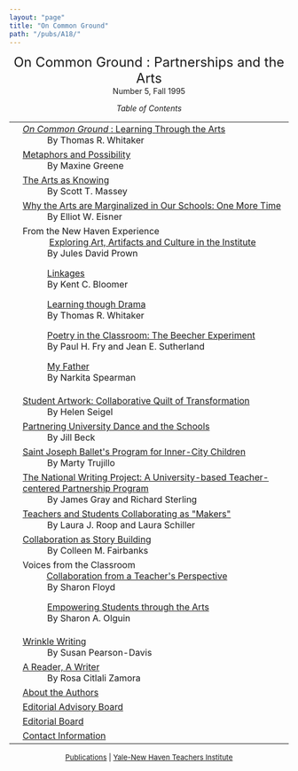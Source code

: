```yaml
---
layout: "page"
title: "On Common Ground"
path: "/pubs/A18/"
---
```

<main>
<center><font size="+2">On Common Ground : Partnerships and the Arts
</font><br/>
Number 5, Fall 1995<p>
<i>Table of Contents</i></p></center><p>
<table>
<tbody><tr valign="top"><td align="right">
</td><td><a href="/pubs/A18/whitaker5.html"><i>On Common Ground</i> : Learning Through
the Arts</a><br/>
<font color="white" style="visibility:hidden;">______</font>By Thomas R. Whitaker
</td></tr><tr valign="top"><td align="right">
</td><td><a href="/pubs/A18/greene.html">Metaphors and Possibility
</a><br/>
<font color="white" style="visibility:hidden;">______</font>By Maxine Greene
</td></tr><tr valign="top"><td align="right">
</td><td><a href="/pubs/A18/massey.html">The Arts as Knowing</a><br/>
<font color="white" style="visibility:hidden;">______</font>By Scott T. Massey
</td></tr><tr valign="top"><td align="right">
</td><td><a href="/pubs/A18/eisner.html">Why the Arts are Marginalized in Our Schools:
One More Time</a><br/>
<font color="white" style="visibility:hidden;">______</font>By Elliot W. Eisner
</td></tr><tr valign="top"><td align="right">
</td><td> From the New Haven Experience
<br/>
<font color="white" style="visibility:hidden;">______</font>
<a href="/pubs/A18/prown.html">Exploring Art, Artifacts and Culture in the
Institute
</a><br/>
<font color="white" style="visibility:hidden;">______</font>By Jules David Prown
<p>
<font color="white" style="visibility:hidden;">______</font><a href="/pubs/A18/bloomer.html">Linkages</a><br/>
<font color="white" style="visibility:hidden;">______</font>By Kent C. Bloomer
</p><p>
<font color="white" style="visibility:hidden;">______</font><a href="/pubs/A18/whitaker5-2.html">Learning though
Drama</a><br/>
<font color="white" style="visibility:hidden;">______</font>By Thomas R. Whitaker
</p><p>
<font color="white" style="visibility:hidden;">______</font><a href="/pubs/A18/fry.html">Poetry in the Classroom:
The Beecher Experiment</a><br/>
<font color="white" style="visibility:hidden;">______</font>By Paul H. Fry and Jean E. Sutherland
</p><p>
<font color="white" style="visibility:hidden;">______</font><a href="/pubs/A18/spearman.html">My Father</a><br/>
<font color="white" style="visibility:hidden;">______</font>By Narkita Spearman
</p></td></tr><tr valign="top"><td align="right">
</td><td><a href="/pubs/A18/seigel.html">Student Artwork: Collaborative Quilt of
Transformation
</a><br/>
<font color="white" style="visibility:hidden;">______</font>By Helen Seigel
</td></tr><tr valign="top"><td align="right">
</td><td><a href="/pubs/A18/beck.html">Partnering University Dance and the Schools
</a><br/>
<font color="white" style="visibility:hidden;">______</font>By Jill Beck
</td></tr><tr valign="top"><td align="right">
</td><td><a href="/pubs/A18/trujillo.html">Saint Joseph Ballet's Program for Inner-City
Children
</a><br/>
<font color="white" style="visibility:hidden;">______</font>By  Marty Trujillo
</td></tr><tr valign="top"><td align="right">
</td><td><a href="/pubs/A18/gray.html">The National Writing Project: A University-based
Teacher-centered Partnership Program
</a><br/>
<font color="white" style="visibility:hidden;">______</font>By James Gray and Richard Sterling
</td></tr><tr valign="top"><td align="right">
</td><td><a href="/pubs/A18/roop.html">Teachers and Students Collaborating as "Makers"
</a><br/>
<font color="white" style="visibility:hidden;">______</font>By Laura J. Roop and Laura Schiller
</td></tr><tr valign="top"><td align="right">
</td><td><a href="/pubs/A18/fairbanks.html">Collaboration as Story Building
</a><br/>
<font color="white" style="visibility:hidden;">______</font>By Colleen M. Fairbanks
</td></tr><tr valign="top"><td align="right">
</td><td>Voices from the Classroom
<br/>
<font color="white" style="visibility:hidden;">______</font><a href="/pubs/A18/floyd.html">Collaboration from a
Teacher's Perspective</a><br/>
<font color="white" style="visibility:hidden;">______</font>By Sharon Floyd
<p>
<font color="white" style="visibility:hidden;">______</font><a href="/pubs/A18/olguin.html">Empowering Students
through the Arts</a><br/>
<font color="white" style="visibility:hidden;">______</font>By Sharon A. Olguin
</p></td></tr><tr valign="top"><td align="right">
</td><td><a href="/pubs/A18/pearson-davis.html">Wrinkle Writing
</a><br/>
<font color="white" style="visibility:hidden;">______</font>By Susan Pearson-Davis
</td></tr><tr valign="top"><td align="right">
</td><td><a href="/pubs/A18/zamora.html">A Reader, A Writer
</a><br/>
<font color="white" style="visibility:hidden;">______</font>By Rosa Citlali Zamora
</td></tr><tr valign="top"><td align="right">
</td><td><a href="/pubs/A18/aboutauth5.html">
About the Authors
</a>
</td></tr><tr valign="top"><td align="right">
</td><td><a href="/pubs/A18/eaboard5.html">
Editorial Advisory Board
</a>
</td></tr><tr valign="top"><td align="right">
</td><td><a href="/pubs/A18/eboard5.html">
Editorial Board</a>
</td></tr><tr valign="top"><td align="right">
</td><td><a href="/pubs/A18/contact5.html">
Contact Information</a>
</td></tr></tbody></table>
</p>
<center><font size="-1"><a href="/pubs/">Publications</a> |
<a href="/">Yale-New Haven Teachers
Institute</a></font></center>
</main>
